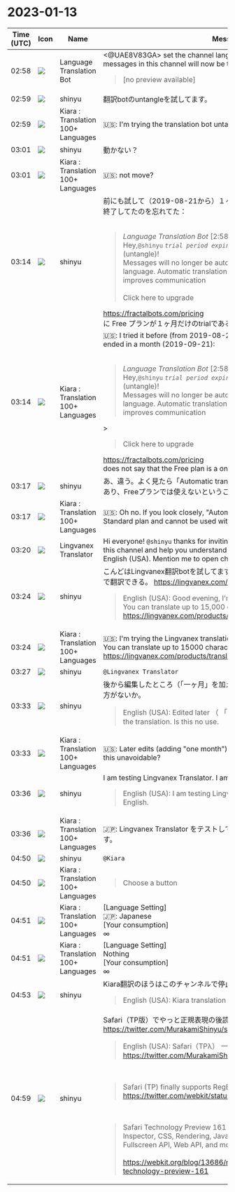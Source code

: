 # 2023-01-13

|Time (UTC)|Icon|Name|Message|
|---|---|---|---|
|02:58|![](https://avatars.slack-edge.com/2023-01-12/4637583716018_694540227b56fce3d9ab_72.png)|Language Translation Bot|<@UAE8V83GA> set the channel language to English &amp; Japanese. All the messages in this channel will now be translated to English &amp; Japanese<blockquote>[no preview available]</blockquote>|
|02:59|![](https://avatars.slack-edge.com/2018-04-27/354445776386_e258f5ed5ba887b08668_72.jpg)|shinyu|翻訳botのuntangleを試してます。|
|02:59|![](https://avatars.slack-edge.com/2021-08-02/2324149410423_2aa7423c4133ecb9f168_72.png)|Kiara : Translation 100+ Languages|🇺🇸: I'm trying the translation bot untangle.|
|03:01|![](https://avatars.slack-edge.com/2018-04-27/354445776386_e258f5ed5ba887b08668_72.jpg)|shinyu|動かない？|
|03:01|![](https://avatars.slack-edge.com/2021-08-02/2324149410423_2aa7423c4133ecb9f168_72.png)|Kiara : Translation 100+ Languages|🇺🇸: not move?|
|03:14|![](https://avatars.slack-edge.com/2018-04-27/354445776386_e258f5ed5ba887b08668_72.jpg)|shinyu|前にも試して（2019-08-21から）１ヶ月で（2019-09-21）無料プランは終了してたのを忘れてた：<br><br><blockquote>*Language Translation Bot*  [2:58 PM]<br>Hey,`@shinyu` *`trial period expired`* for Language Translation Bot (untangle)!<br>Messages will no longer be automatically translated to the desired language. Automatic translation is a big time saver and greatly improves communication<br><br>Click here to upgrade</blockquote><https://fractalbots.com/pricing><br>に Free プランが１ヶ月だけのtrialであることが書かれていない。|
|03:14|![](https://avatars.slack-edge.com/2021-08-02/2324149410423_2aa7423c4133ecb9f168_72.png)|Kiara : Translation 100+ Languages|🇺🇸: I tried it before (from 2019-08-21) and forgot that the free plan ended in a month (2019-09-21):<br><br><blockquote>*Language Translation Bot* [2:58 PM]<br>Hey,`@shinyu` *`trial period expired`* for Language Translation Bot (untangle)!<br>Messages will no longer be automatically translated to the desired language. Automatic translation is a big time saver and greatly improves communication</blockquote>&gt;<br><blockquote>Click here to upgrade</blockquote><https://fractalbots.com/pricing><br>does not say that the Free plan is a one-month trial.|
|03:17|![](https://avatars.slack-edge.com/2018-04-27/354445776386_e258f5ed5ba887b08668_72.jpg)|shinyu|あ、違う。よく見たら「Automatic translations」は、Standardプランからであり、Freeプランでは使えないということだ。|
|03:17|![](https://avatars.slack-edge.com/2021-08-02/2324149410423_2aa7423c4133ecb9f168_72.png)|Kiara : Translation 100+ Languages|🇺🇸: Oh no. If you look closely, "Automatic translations" is from the Standard plan and cannot be used with the Free plan.|
|03:20|![](https://avatars.slack-edge.com/2023-01-12/4640118414452_280a37316f3246fa89cc_72.png)|Lingvanex Translator|Hi everyone! `@shinyu` thanks for inviting me! I will translate the messages in this channel and help you understand each other. Translation languages: English (USA). Mention me to open channel translation settings.|
|03:24|![](https://avatars.slack-edge.com/2018-04-27/354445776386_e258f5ed5ba887b08668_72.jpg)|shinyu|こんどはLingvanex翻訳botを試してます。 無料プランで一ヶ月15000文字まで翻訳できる。 <https://lingvanex.com/products/translator-chatbots/slack/><br><blockquote>English (USA): Good evening, I'm trying Lingvanex translation bot. You can translate up to 15,000 characters with a free plan. <https://lingvanex.com/products/translator-chatbots/slack/></blockquote>|
|03:24|![](https://avatars.slack-edge.com/2021-08-02/2324149410423_2aa7423c4133ecb9f168_72.png)|Kiara : Translation 100+ Languages|🇺🇸: I'm trying the Lingvanex translation bot this time.<br>You can translate up to 15000 characters with the free plan.<br><https://lingvanex.com/products/translator-chatbots/slack/>|
|03:27|![](https://avatars.slack-edge.com/2018-04-27/354445776386_e258f5ed5ba887b08668_72.jpg)|shinyu|`@Lingvanex Translator`|
|03:33|![](https://avatars.slack-edge.com/2018-04-27/354445776386_e258f5ed5ba887b08668_72.jpg)|shinyu|後から編集したところ（「一ヶ月」を加えた）は翻訳に反映されない。これは仕方がないか。<br><blockquote>English (USA): Edited later （ 「 1 month 」 plus ） is not reflected in the translation. Is this no use.</blockquote>|
|03:33|![](https://avatars.slack-edge.com/2021-08-02/2324149410423_2aa7423c4133ecb9f168_72.png)|Kiara : Translation 100+ Languages|🇺🇸: Later edits (adding "one month") are not reflected in the translation. Is this unavoidable?|
|03:36|![](https://avatars.slack-edge.com/2018-04-27/354445776386_e258f5ed5ba887b08668_72.jpg)|shinyu|I am testing Lingvanex Translator. I am writing now in English.<br><blockquote>English (USA): I am testing Lingvanex Translator. I am writing now in English.</blockquote>|
|03:36|![](https://avatars.slack-edge.com/2021-08-02/2324149410423_2aa7423c4133ecb9f168_72.png)|Kiara : Translation 100+ Languages|🇯🇵: Lingvanex Translator をテストしています。私は今、英語で書いています。|
|04:50|![](https://avatars.slack-edge.com/2018-04-27/354445776386_e258f5ed5ba887b08668_72.jpg)|shinyu|`@Kiara`|
|04:50|![](https://avatars.slack-edge.com/2021-08-02/2324149410423_2aa7423c4133ecb9f168_72.png)|Kiara : Translation 100+ Languages|<blockquote>Choose a button</blockquote>|
|04:51|![](https://avatars.slack-edge.com/2021-08-02/2324149410423_2aa7423c4133ecb9f168_72.png)|Kiara : Translation 100+ Languages|[Language Setting] <br>🇯🇵: Japanese<br> [Your consumption] <br>∞|
|04:51|![](https://avatars.slack-edge.com/2021-08-02/2324149410423_2aa7423c4133ecb9f168_72.png)|Kiara : Translation 100+ Languages|[Language Setting] <br>Nothing<br> [Your consumption] <br>∞|
|04:53|![](https://avatars.slack-edge.com/2018-04-27/354445776386_e258f5ed5ba887b08668_72.jpg)|shinyu|Kiara翻訳のほうはこのチャンネルで停止してみる<br><blockquote>English (USA): Kiara translation will stop on this channel</blockquote>|
|04:59|![](https://avatars.slack-edge.com/2018-04-27/354445776386_e258f5ed5ba887b08668_72.jpg)|shinyu|Safari（TP版）でやっと正規表現の後読みが実装された。 <https://twitter.com/MurakamiShinyu/status/1613704618445537280><br><blockquote>English (USA): Safari（TPλ） 一一一一一 ⁇  ⁇ 安安安安安安安安安。<https://twitter.com/MurakamiShinyu/status/1613704618445537280></blockquote><br><blockquote>Safari (TP) finally supports RegExp lookbehind assertions🎉 <https://twitter.com/webkit/status/1613679412746256389></blockquote><br><blockquote>Safari Technology Preview 161 is now available with updates to Web Inspector, CSS, Rendering, JavaScript, WebAssembly, unprefixed Fullscreen API, Web API, and more.<br><br><https://webkit.org/blog/13686/release-notes-for-safari-technology-preview-161></blockquote>|
